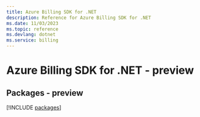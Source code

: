 ```yaml
---
title: Azure Billing SDK for .NET
description: Reference for Azure Billing SDK for .NET
ms.date: 11/03/2023
ms.topic: reference
ms.devlang: dotnet
ms.service: billing
---
```

# Azure Billing SDK for .NET - preview
## Packages - preview
[!INCLUDE [packages](billing-index.md)]